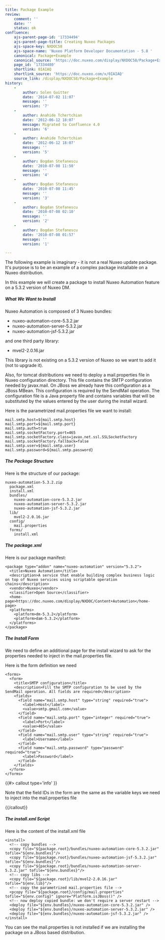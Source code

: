 ```yaml
---
title: Package Example
review:
    comment: ''
    date: ''
    status: ok
confluence:
    ajs-parent-page-id: '17334494'
    ajs-parent-page-title: Creating Nuxeo Packages
    ajs-space-key: NXDOC58
    ajs-space-name: 'Nuxeo Platform Developer Documentation - 5.8 '
    canonical: Package+Example
    canonical_source: 'https://doc.nuxeo.com/display/NXDOC58/Package+Example'
    page_id: '17334480'
    shortlink: 0IAIAQ
    shortlink_source: 'https://doc.nuxeo.com/x/0IAIAQ'
    source_link: /display/NXDOC58/Package+Example
history:
    - 
        author: Solen Guitter
        date: '2014-07-02 11:07'
        message: ''
        version: '7'
    - 
        author: Anahide Tchertchian
        date: '2012-06-12 18:07'
        message: Migrated to Confluence 4.0
        version: '6'
    - 
        author: Anahide Tchertchian
        date: '2012-06-12 18:07'
        message: ''
        version: '5'
    - 
        author: Bogdan Stefanescu
        date: '2010-07-08 11:50'
        message: ''
        version: '4'
    - 
        author: Bogdan Stefanescu
        date: '2010-07-08 11:45'
        message: ''
        version: '3'
    - 
        author: Bogdan Stefanescu
        date: '2010-07-08 02:10'
        message: ''
        version: '2'
    - 
        author: Bogdan Stefanescu
        date: '2010-07-08 01:57'
        message: ''
        version: '1'

---
```

The following example is imaginary - it is not a real Nuxeo update package. It's&nbsp;purpose&nbsp;is to be an example of a complex package installable on a Nuxeo distribution.

In this example we will create a package to install Nuxeo Automation feature on a 5.3.2 version of Nuxeo DM.

##### What We Want to Install

Nuxeo Automation is composed of 3 Nuxeo bundles:

*   nuxeo-automation-core-5.3.2.jar
*   nuxeo-automation-server-5.3.2.jar
*   nuxeo-automation-jsf-5.3.2.jar

and one third party library:

*   mvel2-2.0.16.jar

This library is not existing on a 5.3.2 version of Nuxeo so we want to add it (not to upgrade it).

Also, for tomcat distributions we need to deploy a mail.properties file in Nuxeo configuration directory. This file contains the SMTP configuration needed by javax.mail. On JBoss we already have this configuration as a JBoss MBean. This configuration is required by the SendMail operation. The configuration file is a Java property file and contains variables that will be substituted by the values entered by the user during the install wizard.&nbsp;

Here is the parametrized mail.properties file we want to install:

```
mail.smtp.host=${mail.smtp.host}
mail.smtp.port=${mail.smtp.port}
mail.smtp.auth=true
mail.smtp.socketFactory.port=465
mail.smtp.socketFactory.class=javax.net.ssl.SSLSocketFactory
mail.smtp.socketFactory.fallback=false
mail.smtp.user=${mail.smtp.user}
mail.smtp.password=${mail.smtp.password}

```

##### The Package Structure

Here is the structure of our package:

```
nuxeo-automation-5.3.2.zip
  package.xml
  install.xml
  bundles/
    nuxeo-automation-core-5.3.2.jar
    nuxeo-automation-server-5.3.2.jar
    nuxeo-automation-jsf-5.3.2.jar
  lib/
    mvel2-2.0.16.jar
  config/
    mail.properties
  forms/
    install.xml

```

##### The package.xml

Here is our package manifest:

```
<package type="addon" name="nuxeo-automation" version="5.3.2">
  <title>Nuxeo Automation</title>
  <description>A service that enable building complex business logic on top of Nuxeo services using scriptable operation chains</description>
  <vendor>Nuxeo</vendor>
  <classifier>Open Source</classifier>
  <home-page>https://doc.nuxeo.com/display/NXDOC/Content+Automation</home-page>
  <platforms>
    <platform>dm-5.3.2</platform>
    <platform>dam-5.3.2</platform>
  </platforms>
</package>

```

##### The Install Form

We need to define an additional page for the install wizard to ask for the properties needed to inject in the mail.properties file.

Here is the form definition we need

```
<forms>
  <form>
    <title>SMTP configuration</title>
    <description>Fill the SMTP configuration to be used by the SendMail operation. All fields are required</description>
    <fields>
      <field name="mail.smtp.host" type="string" required="true">
        <label>Host</label>
        <value>smtp.gmail.com</value>
      </field>
      <field name="mail.smtp.port" type="integer" required="true">
        <label>Port</label>
        <value>465</value>
      </field>
      <field name="mail.smtp.user" type="string" required="true">
        <label>Username</label>
      </field>
      <field name="mail.smtp.password" type="password" required="true">
        <label>Password</label>
      </field>
    </fields>
  </form>
</forms>

```

{{#> callout type='info' }}

Note that the field IDs in the form are the same as the variable keys we need to inject into the mail.properties file

{{/callout}}

##### The install.xml Script

Here is the content of the install.xml file

```
<install>
  <!-- copy bundles -->
  <copy file="${package.root}/bundles/nuxeo-automation-core-5.3.2.jar" tofile="${env.bundles}"/>
  <copy file="${package.root}/bundles/nuxeo-automation-jsf-5.3.2.jar" tofile="${env.bundles}"/>
  <copy file="${package.root}/bundles/nuxeo-automation-server-5.3.2.jar" tofile="${env.bundles}"/>
  <!-- copy libs -->
  <copy file="${package.root}/lib/mvel2-2.0.16.jar" tofile="${env.lib}"/>
  <!-- copy the parametrized mail.properties file -->
  <pcopy file="${package.root}/config/mail.properties" tofile="${env.config}" ignore="Platform.isJBoss()" />
  <!-- now deploy copied bundle: we don't require a server restart -->
  <deploy file="${env.bundles}/nuxeo-automation-core-5.3.2.jar" />
  <deploy file="${env.bundles}/nuxeo-automation-server-5.3.2.jar" />
  <deploy file="${env.bundles}/nuxeo-automation-jsf-5.3.2.jar" />
</install>

```

You can see the mail.properties is not installed if we are installing the package on a JBoss based distribution.